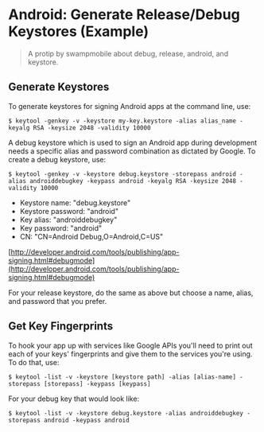 # Android: Generate Release/Debug Keystores (Example)

> A protip by swampmobile about debug, release, android, and keystore.

## Generate Keystores

To generate keystores for signing Android apps at the command line, use:

```
$ keytool -genkey -v -keystore my-key.keystore -alias alias_name -keyalg RSA -keysize 2048 -validity 10000
```

A debug keystore which is used to sign an Android app during development needs a specific alias and password combination as dictated by Google. To create a debug keystore, use:

```
$ keytool -genkey -v -keystore debug.keystore -storepass android -alias androiddebugkey -keypass android -keyalg RSA -keysize 2048 -validity 10000
```

- Keystore name: "debug.keystore"
- Keystore password: "android"
- Key alias: "androiddebugkey"
- Key password: "android"
- CN: "CN=Android Debug,O=Android,C=US"

[http://developer.android.com/tools/publishing/app-signing.html#debugmode](http://developer.android.com/tools/publishing/app-signing.html#debugmode)

For your release keystore, do the same as above but choose a name, alias, and password that you prefer.

## Get Key Fingerprints

To hook your app up with services like Google APIs you'll need to print out each of your keys' fingerprints and give them to the services you're using. To do that, use:

```
$ keytool -list -v -keystore [keystore path] -alias [alias-name] -storepass [storepass] -keypass [keypass]
```

For your debug key that would look like:

```
$ keytool -list -v -keystore debug.keystore -alias androiddebugkey -storepass android -keypass android
```
